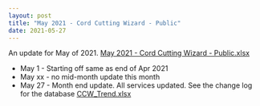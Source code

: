 ```yaml
---
layout: post
title: "May 2021 - Cord Cutting Wizard - Public"
date: 2021-05-27
---
```

<p>An update for May of 2021. <a href="/May 2021 - Cord Cutting Wizard - Public.xlsx">May 2021 - Cord Cutting Wizard - Public.xlsx</a>
  <p>
    <ul>
      <li>May 1 - Starting off same as end of Apr 2021
      <li>May xx - no mid-month update this month
      <li>May 27 - Month end update. All services updated. See the change log for the database <a href="/CCW_Trend.xlsx">CCW_Trend.xlsx</a>
